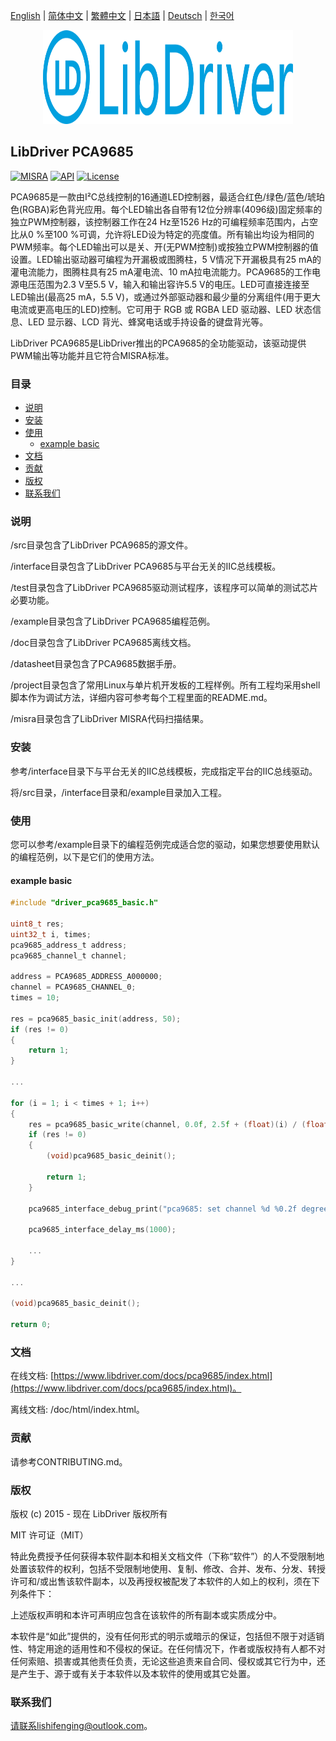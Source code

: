 [English](/README.md) | [ 简体中文](/README_zh-Hans.md) | [繁體中文](/README_zh-Hant.md) | [日本語](/README_ja.md) | [Deutsch](/README_de.md) | [한국어](/README_ko.md)

<div align=center>
<img src="/doc/image/logo.svg" width="400" height="150"/>
</div>

## LibDriver PCA9685

[![MISRA](https://img.shields.io/badge/misra-compliant-brightgreen.svg)](/misra/README.md) [![API](https://img.shields.io/badge/api-reference-blue.svg)](https://www.libdriver.com/docs/pca9685/index.html) [![License](https://img.shields.io/badge/license-MIT-brightgreen.svg)](/LICENSE)

PCA9685是一款由I²C总线控制的16通道LED控制器，最适合红色/绿色/蓝色/琥珀色(RGBA)彩色背光应用。每个LED输出各自带有12位分辨率(4096级)固定频率的独立PWM控制器，该控制器工作在24 Hz至1526 Hz的可编程频率范围内，占空比从0 %至100 %可调，允许将LED设为特定的亮度值。所有输出均设为相同的PWM频率。每个LED输出可以是关、开(无PWM控制)或按独立PWM控制器的值设置。LED输出驱动器可编程为开漏极或图腾柱，5 V情况下开漏极具有25 mA的灌电流能力，图腾柱具有25 mA灌电流、10 mA拉电流能力。PCA9685的工作电源电压范围为2.3 V至5.5 V，输入和输出容许5.5 V的电压。LED可直接连接至LED输出(最高25 mA，5.5 V)，或通过外部驱动器和最少量的分离组件(用于更大电流或更高电压的LED)控制。它可用于 RGB 或 RGBA LED 驱动器、LED 状态信息、LED 显示器、LCD 背光、蜂窝电话或手持设备的键盘背光等。

LibDriver PCA9685是LibDriver推出的PCA9685的全功能驱动，该驱动提供PWM输出等功能并且它符合MISRA标准。

### 目录

  - [说明](#说明)
  - [安装](#安装)
  - [使用](#使用)
    - [example basic](#example-basic)
  - [文档](#文档)
  - [贡献](#贡献)
  - [版权](#版权)
  - [联系我们](#联系我们)

### 说明

/src目录包含了LibDriver PCA9685的源文件。

/interface目录包含了LibDriver PCA9685与平台无关的IIC总线模板。

/test目录包含了LibDriver PCA9685驱动测试程序，该程序可以简单的测试芯片必要功能。

/example目录包含了LibDriver PCA9685编程范例。

/doc目录包含了LibDriver PCA9685离线文档。

/datasheet目录包含了PCA9685数据手册。

/project目录包含了常用Linux与单片机开发板的工程样例。所有工程均采用shell脚本作为调试方法，详细内容可参考每个工程里面的README.md。

/misra目录包含了LibDriver MISRA代码扫描结果。

### 安装

参考/interface目录下与平台无关的IIC总线模板，完成指定平台的IIC总线驱动。

将/src目录，/interface目录和/example目录加入工程。

### 使用

您可以参考/example目录下的编程范例完成适合您的驱动，如果您想要使用默认的编程范例，以下是它们的使用方法。

#### example basic

```C
#include "driver_pca9685_basic.h"

uint8_t res;
uint32_t i, times;
pca9685_address_t address;
pca9685_channel_t channel;

address = PCA9685_ADDRESS_A000000;
channel = PCA9685_CHANNEL_0;
times = 10;

res = pca9685_basic_init(address, 50);
if (res != 0)
{
    return 1;
}

...

for (i = 1; i < times + 1; i++)
{
    res = pca9685_basic_write(channel, 0.0f, 2.5f + (float)(i) / (float)(times) * 10.0f);
    if (res != 0)
    {
        (void)pca9685_basic_deinit();

        return 1;
    }

    pca9685_interface_debug_print("pca9685: set channel %d %0.2f degrees.\n", channel, (float)(i) / (float)(times) * 180.0f);

    pca9685_interface_delay_ms(1000);
    
    ...
}

...

(void)pca9685_basic_deinit();

return 0;
```

### 文档

在线文档: [https://www.libdriver.com/docs/pca9685/index.html](https://www.libdriver.com/docs/pca9685/index.html)。

离线文档: /doc/html/index.html。

### 贡献

请参考CONTRIBUTING.md。

### 版权

版权 (c) 2015 - 现在 LibDriver 版权所有

MIT 许可证（MIT）

特此免费授予任何获得本软件副本和相关文档文件（下称“软件”）的人不受限制地处置该软件的权利，包括不受限制地使用、复制、修改、合并、发布、分发、转授许可和/或出售该软件副本，以及再授权被配发了本软件的人如上的权利，须在下列条件下：

上述版权声明和本许可声明应包含在该软件的所有副本或实质成分中。

本软件是“如此”提供的，没有任何形式的明示或暗示的保证，包括但不限于对适销性、特定用途的适用性和不侵权的保证。在任何情况下，作者或版权持有人都不对任何索赔、损害或其他责任负责，无论这些追责来自合同、侵权或其它行为中，还是产生于、源于或有关于本软件以及本软件的使用或其它处置。

### 联系我们

请联系lishifenging@outlook.com。